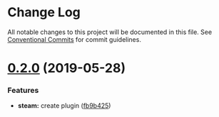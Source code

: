 # Change Log

All notable changes to this project will be documented in this file.
See [Conventional Commits](https://conventionalcommits.org) for commit guidelines.

# [0.2.0](https://github.com/openreceipt/source/compare/v0.1.2...v0.2.0) (2019-05-28)


### Features

* **steam:** create plugin ([fb9b425](https://github.com/openreceipt/source/commit/fb9b425))
